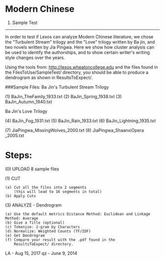 # Modern Chinese

1. Sample Test
---------------------------------------------------------------------
In order to test if Lexos can analyze Modern Chinese literature, we 
chose the "Turbulent Stream" trilogy and the "Love" trilogy written 
by Ba jin, and two novels written by Jia Pingwa. Here we show how 
cluster analysis can be used to identify the authorships, and to 
show certain writer's writing style changes over the years.

Using the tools from:   http://lexos.wheatoncollege.edu
and the files found in the FilesToUse/SampleTest/ directory, you 
should be able to produce a dendrogram as shown in ResultsToExpect/.

###Sample Files:
Ba Jin's Turbulent Stream Trilogy

(1) BaJin_TheFamily_1933.txt
(2) BaJin_Spring_1938.txt
(3) BaJin_Autumn_1940.txt

Ba Jin's Love Trilogy

(4) BaJin_Fog_1931.txt
(5) BaJin_Rain_1933.txt
(6) BaJin_Lightning_1935.txt

(7) JiaPingwa_MissingWolves_2000.txt
(8) JiaPingwa_ShaanxiOpera _2005.txt


Steps:
=====================================================================
(0) UPLOAD 8 sample files
    
(1) CUT 

    (a) Cut all the files into 2 segments
        (this will lead to 16 segments in total)
    (b) Apply Cuts
    
(3) ANALYZE - Dendrogram

    (a) Use the default metrics Distance Method: Euclidean and Linkage Method: Average
    (b) Give a Title (optional)
    (c) Tokenize: 2-gram by Characters
    (d) Normalize: Weighted Counts (TF/IDF) 
    (e) Get Dendrogram
    (f) Compare your result with the .pdf found in the 
        ResultsToExpect/ directory.




LA - Aug 15, 2017
qz - June 9, 2014
